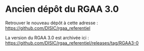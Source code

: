 # Ancien dépôt du RGAA 3.0

Retrouver le nouveau dépôt à cette adresse : https://github.com/DISIC/rgaa_referentiel

La version du RGAA 3.0 est archivée ici : https://github.com/DISIC/rgaa_referentiel/releases/tag/RGAA3-0

